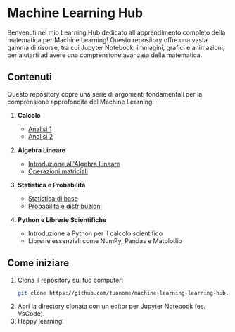 # Machine Learning Hub

Benvenuti nel mio Learning Hub dedicato all'apprendimento completo della matematica per Machine Learning! Questo repository offre una vasta gamma di risorse, tra cui Jupyter Notebook, immagini, grafici e animazioni, per aiutarti ad avere una comprensione avanzata della matematica.

## Contenuti

Questo repository copre una serie di argomenti fondamentali per la comprensione approfondita del Machine Learning:

1. **Calcolo**
   - [Analisi 1](link_a_notebook)
   - [Analisi 2](link_a_notebook)

2. **Algebra Lineare**
   - [Introduzione all'Algebra Lineare](link_a_notebook)
   - [Operazioni matriciali](link_a_notebook)

3. **Statistica e Probabilità**
   - [Statistica di base](link_a_notebook)
   - [Probabilità e distribuzioni](link_a_notebook)

4. **Python e Librerie Scientifiche**
   - Introduzione a Python per il calcolo scientifico
   - Librerie essenziali come NumPy, Pandas e Matplotlib

## Come iniziare

1. Clona il repository sul tuo computer:
   ```bash
   git clone https://github.com/tuonome/machine-learning-learning-hub.git
   ```
2. Apri la directory clonata con un editor per Jupyter Notebook (es. VsCode).
3. Happy learning!